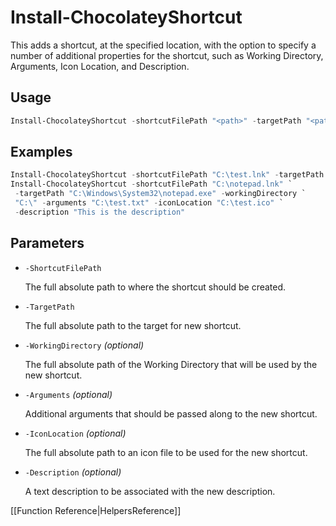 # Install-ChocolateyShortcut

This adds a shortcut, at the specified location, with the option to specify
a number of additional properties for the shortcut, such as Working Directory,
Arguments, Icon Location, and Description.

## Usage

```powershell
Install-ChocolateyShortcut -shortcutFilePath "<path>" -targetPath "<path>"
```

## Examples

```powershell
Install-ChocolateyShortcut -shortcutFilePath "C:\test.lnk" -targetPath "C:\test.exe"
Install-ChocolateyShortcut -shortcutFilePath "C:\notepad.lnk" `
 -targetPath "C:\Windows\System32\notepad.exe" -workingDirectory `
 "C:\" -arguments "C:\test.txt" -iconLocation "C:\test.ico" `
 -description "This is the description"
```

## Parameters

* `-ShortcutFilePath`

    The full absolute path to where the shortcut should be created.

* `-TargetPath`

    The full absolute path to the target for new shortcut.

* `-WorkingDirectory` _(optional)_

    The full absolute path of the Working Directory that will be used by the new shortcut.

* `-Arguments` _(optional)_

    Additional arguments that should be passed along to the new shortcut.

* `-IconLocation` _(optional)_

    The full absolute path to an icon file to be used for the new shortcut.

* `-Description` _(optional)_

    A text description to be associated with the new description.

[[Function Reference|HelpersReference]]